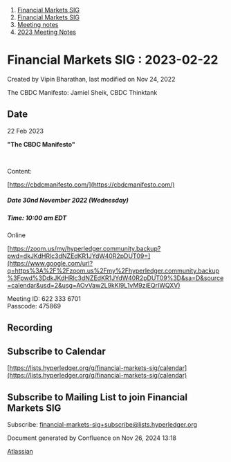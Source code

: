 1. [Financial Markets SIG](index.html)
2. [Financial Markets SIG](Financial-Markets-SIG_20545549.html)
3. [Meeting notes](Meeting-notes_20558268.html)
4. [2023 Meeting Notes](2023-Meeting-Notes_20547844.html)

# Financial Markets SIG : 2023-02-22

Created by Vipin Bharathan, last modified on Nov 24, 2022

The CBDC Manifesto: Jamiel Sheik, CBDC Thinktank

## Date

22 Feb 2023

**"The CBDC Manifesto"**

 

Content:

[https://cbdcmanifesto.com/](https://cbdcmanifesto.com/)

##### Date 30nd November 2022 (Wednesday)

##### Time: 10:00 am EDT

Online

[https://zoom.us/my/hyperledger.community.backup?pwd=dkJKdHRlc3dNZEdKR1JYdW40R2pDUT09=](https://www.google.com/url?q=https%3A%2F%2Fzoom.us%2Fmy%2Fhyperledger.community.backup%3Fpwd%3DdkJKdHRlc3dNZEdKR1JYdW40R2pDUT09%3D&sa=D&source=calendar&usd=2&usg=AOvVaw2L9kKl9L1vM9ziEQrIWQXV)

Meeting ID: 622 333 6701  
Passcode: 475869

## Recording

## Subscribe to Calendar

[https://lists.hyperledger.org/g/financial-markets-sig/calendar](https://lists.hyperledger.org/g/financial-markets-sig/calendar)

## Subscribe to Mailing List to join Financial Markets SIG

Subscribe: [financial-markets-sig+subscribe@lists.hyperledger.org](mailto:financial-markets-sig+subscribe@lists.hyperledger.org)

Document generated by Confluence on Nov 26, 2024 13:18

[Atlassian](http://www.atlassian.com/)
